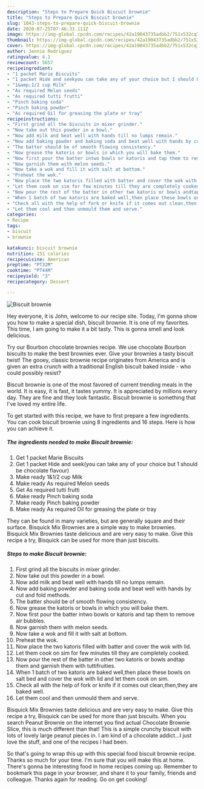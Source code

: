 ```yaml
---
description: "Steps to Prepare Quick Biscuit brownie"
title: "Steps to Prepare Quick Biscuit brownie"
slug: 1043-steps-to-prepare-quick-biscuit-brownie
date: 2020-07-25T07:46:33.111Z
image: https://img-global.cpcdn.com/recipes/42a19043735adbb2/751x532cq70/biscuit-brownie-recipe-main-photo.jpg
thumbnail: https://img-global.cpcdn.com/recipes/42a19043735adbb2/751x532cq70/biscuit-brownie-recipe-main-photo.jpg
cover: https://img-global.cpcdn.com/recipes/42a19043735adbb2/751x532cq70/biscuit-brownie-recipe-main-photo.jpg
author: Jennie Rodriguez
ratingvalue: 4.1
reviewcount: 5657
recipeingredient:
- "1 packet Marie Biscuits"
- "1 packet Hide and seekyou can take any of your choice but 1 should be chocolate flavour"
- "1&amp;1/2 cup Milk"
- "As required Melon seeds"
- "As required tutti frutti"
- "Pinch baking soda"
- "Pinch baking powder"
- "As required Oil for greasing the plate or tray"
recipeinstructions:
- "First grind all the biscuits in mixer grinder."
- "Now take out this powder in a bowl."
- "Now add milk and beat well with hands till no lumps remain."
- "Now add baking powder and baking soda and beat well with hands by cut and fold methods."
- "The batter should be of smooth flowing consistency."
- "Now grease the katoris or bowls in which you will bake them."
- "Now first pour the batter intwo bowls or katoris and tap them to remove air bubbles."
- "Now garnish them with melon seeds."
- "Now take a wok and fill it with salt at bottom."
- "Preheat the wok."
- "Now place the two katoris filled with batter and cover the wok with lid."
- "Let them cook on sim for few minutes till they are completely cooked."
- "Now pour the rest of the batter in other two katoris or bowls andtap them and garnish them with tuttifruities."
- "When 1 batch of two katoris are baked well,then place these bowls on salt bed and cover the wok with lid and let them cook on sim."
- "Check all with the help of fork or knife if it comes out clean,then,they are baked well."
- "Let them cool and then unmould them and serve."
categories:
- Recipe
tags:
- biscuit
- brownie

katakunci: biscuit brownie 
nutrition: 151 calories
recipecuisine: American
preptime: "PT32M"
cooktime: "PT44M"
recipeyield: "3"
recipecategory: Dessert

---
```



![Biscuit brownie](https://img-global.cpcdn.com/recipes/42a19043735adbb2/751x532cq70/biscuit-brownie-recipe-main-photo.jpg)

Hey everyone, it is John, welcome to our recipe site. Today, I'm gonna show you how to make a special dish, biscuit brownie. It is one of my favorites. This time, I am going to make it a bit tasty. This is gonna smell and look delicious.

Try our Bourbon chocolate brownies recipe. We use chocolate Bourbon biscuits to make the best brownies ever. Give your brownies a tasty biscuit twist! The gooey, classic brownie recipe originates from America and is given an extra crunch with a traditional English biscuit baked inside - who could possibly resist?

Biscuit brownie is one of the most favored of current trending meals in the world. It is easy, it is fast, it tastes yummy. It is appreciated by millions every day. They are fine and they look fantastic. Biscuit brownie is something that I've loved my entire life.


To get started with this recipe, we have to first prepare a few ingredients. You can cook biscuit brownie using 8 ingredients and 16 steps. Here is how you can achieve it.

<!--inarticleads1-->

##### The ingredients needed to make Biscuit brownie:

1. Get 1 packet Marie Biscuits
1. Get 1 packet Hide and seek(you can take any of your choice but 1 should be chocolate flavour)
1. Make ready 1&amp;1/2 cup Milk
1. Make ready As required Melon seeds
1. Get As required tutti frutti
1. Make ready Pinch baking soda
1. Make ready Pinch baking powder
1. Make ready As required Oil for greasing the plate or tray


They can be found in many varieties, but are generally square and their surface. Bisquick Mix Brownies are a simple way to make brownies. Bisquick Mix Brownies taste delicious and are very easy to make. Give this recipe a try, Bisquick can be used for more than just biscuits. 

<!--inarticleads2-->

##### Steps to make Biscuit brownie:

1. First grind all the biscuits in mixer grinder.
1. Now take out this powder in a bowl.
1. Now add milk and beat well with hands till no lumps remain.
1. Now add baking powder and baking soda and beat well with hands by cut and fold methods.
1. The batter should be of smooth flowing consistency.
1. Now grease the katoris or bowls in which you will bake them.
1. Now first pour the batter intwo bowls or katoris and tap them to remove air bubbles.
1. Now garnish them with melon seeds.
1. Now take a wok and fill it with salt at bottom.
1. Preheat the wok.
1. Now place the two katoris filled with batter and cover the wok with lid.
1. Let them cook on sim for few minutes till they are completely cooked.
1. Now pour the rest of the batter in other two katoris or bowls andtap them and garnish them with tuttifruities.
1. When 1 batch of two katoris are baked well,then place these bowls on salt bed and cover the wok with lid and let them cook on sim.
1. Check all with the help of fork or knife if it comes out clean,then,they are baked well.
1. Let them cool and then unmould them and serve.


Bisquick Mix Brownies taste delicious and are very easy to make. Give this recipe a try, Bisquick can be used for more than just biscuits. When you search Peanut Brownie on the internet you find actual Chocolate Brownie Slice, this is much different than that! This is a simple crunchy biscuit with lots of lovely large peanut pieces in. I am kind of a chocolate addict…I just love the stuff, and one of the recipes I had been. 

So that's going to wrap this up with this special food biscuit brownie recipe. Thanks so much for your time. I'm sure that you will make this at home. There's gonna be interesting food in home recipes coming up. Remember to bookmark this page in your browser, and share it to your family, friends and colleague. Thanks again for reading. Go on get cooking!
